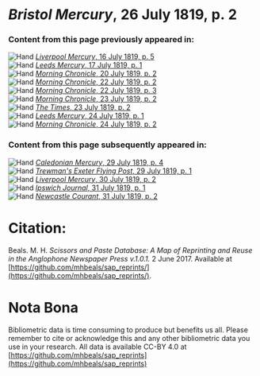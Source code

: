 # *Bristol Mercury*, 26 July 1819, p. 2  
  
### Content from this page previously appeared in:  
![Hand](http://scissorsandpaste.net/wp-content/uploads/2017/06/smallhandpointer.png) [*Liverpool Mercury*, 16 July 1819, p. 5](https://mhbeals.github.io/sap_html/Liverpool-Mercury/Liverpool-Mercury-16-July-1819-p-5)  
![Hand](http://scissorsandpaste.net/wp-content/uploads/2017/06/smallhandpointer.png) [*Leeds Mercury*, 17 July 1819, p. 1](https://mhbeals.github.io/sap_html/Leeds-Mercury/Leeds-Mercury-17-July-1819-p-1)  
![Hand](http://scissorsandpaste.net/wp-content/uploads/2017/06/smallhandpointer.png) [*Morning Chronicle*, 20 July 1819, p. 2](https://mhbeals.github.io/sap_html/Morning-Chronicle/Morning-Chronicle-20-July-1819-p-2)  
![Hand](http://scissorsandpaste.net/wp-content/uploads/2017/06/smallhandpointer.png) [*Morning Chronicle*, 22 July 1819, p. 2](https://mhbeals.github.io/sap_html/Morning-Chronicle/Morning-Chronicle-22-July-1819-p-2)  
![Hand](http://scissorsandpaste.net/wp-content/uploads/2017/06/smallhandpointer.png) [*Morning Chronicle*, 22 July 1819, p. 3](https://mhbeals.github.io/sap_html/Morning-Chronicle/Morning-Chronicle-22-July-1819-p-3)  
![Hand](http://scissorsandpaste.net/wp-content/uploads/2017/06/smallhandpointer.png) [*Morning Chronicle*, 23 July 1819, p. 2](https://mhbeals.github.io/sap_html/Morning-Chronicle/Morning-Chronicle-23-July-1819-p-2)  
![Hand](http://scissorsandpaste.net/wp-content/uploads/2017/06/smallhandpointer.png) [*The Times*, 23 July 1819, p. 2](https://mhbeals.github.io/sap_html/The-Times/The-Times-23-July-1819-p-2)  
![Hand](http://scissorsandpaste.net/wp-content/uploads/2017/06/smallhandpointer.png) [*Leeds Mercury*, 24 July 1819, p. 1](https://mhbeals.github.io/sap_html/Leeds-Mercury/Leeds-Mercury-24-July-1819-p-1)  
![Hand](http://scissorsandpaste.net/wp-content/uploads/2017/06/smallhandpointer.png) [*Morning Chronicle*, 24 July 1819, p. 2](https://mhbeals.github.io/sap_html/Morning-Chronicle/Morning-Chronicle-24-July-1819-p-2)  
  
### Content from this page subsequently appeared in:  
![Hand](http://scissorsandpaste.net/wp-content/uploads/2017/06/smallhandpointer.png) [*Caledonian Mercury*, 29 July 1819, p. 4](https://mhbeals.github.io/sap_html/Caledonian-Mercury/Caledonian-Mercury-29-July-1819-p-4)  
![Hand](http://scissorsandpaste.net/wp-content/uploads/2017/06/smallhandpointer.png) [*Trewman's Exeter Flying Post*, 29 July 1819, p. 1](https://mhbeals.github.io/sap_html/Trewman's-Exeter-Flying-Post/Trewman's-Exeter-Flying-Post-29-July-1819-p-1)  
![Hand](http://scissorsandpaste.net/wp-content/uploads/2017/06/smallhandpointer.png) [*Liverpool Mercury*, 30 July 1819, p. 2](https://mhbeals.github.io/sap_html/Liverpool-Mercury/Liverpool-Mercury-30-July-1819-p-2)  
![Hand](http://scissorsandpaste.net/wp-content/uploads/2017/06/smallhandpointer.png) [*Ipswich Journal*, 31 July 1819, p. 1](https://mhbeals.github.io/sap_html/Ipswich-Journal/Ipswich-Journal-31-July-1819-p-1)  
![Hand](http://scissorsandpaste.net/wp-content/uploads/2017/06/smallhandpointer.png) [*Newcastle Courant*, 31 July 1819, p. 2](https://mhbeals.github.io/sap_html/Newcastle-Courant/Newcastle-Courant-31-July-1819-p-2)  


# Citation: 

Beals. M. H. *Scissors and Paste Database: A Map of Reprinting and Reuse in the Anglophone Newspaper Press v.1.0.1.* 2 June 2017. Available at [https://github.com/mhbeals/sap_reprints/](https://github.com/mhbeals/sap_reprints/). 

# Nota Bona

Bibliometric data is time consuming to produce but benefits us all. Please remember to cite or acknowledge this and any other bibliometric data you use in your research. All data is available CC-BY 4.0 at [https://github.com/mhbeals/sap_reprints](https://github.com/mhbeals/sap_reprints)